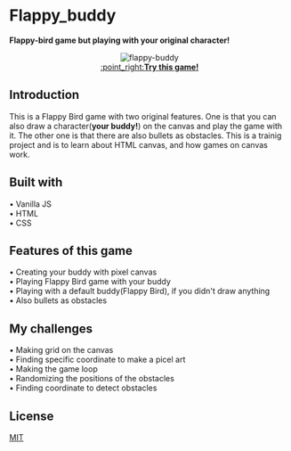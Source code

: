 
# Flappy_buddy
**Flappy-bird game but playing with your original character!**

<p align="center">
  <img src="https://user-images.githubusercontent.com/69213541/114287130-4eb0c680-9a19-11eb-8ccd-0a9646e707b2.gif" alt="flappy-buddy" /><br>
  <a href="https://miyabitanimchi.github.io/flappy_buddy/" target="_blank">:point_right:<b>Try this game!</b></a>
</p>



## Introduction
This is a Flappy Bird game with two original features. One is that you can also draw a character(**your buddy!**) on the canvas and play the game with it. The other one is that there are also bullets as obstacles.
This is a trainig project and is to learn about HTML canvas, and how games on canvas work.


## Built with
• Vanilla JS <br>
• HTML <br>
• CSS <br>


## Features of this game
• Creating your buddy with pixel canvas<br>
• Playing Flappy Bird game with your buddy <br>
• Playing with a default buddy(Flappy Bird), if you didn't draw anything <br>
• Also bullets as obstacles

## My challenges
• Making grid on the canvas <br>
• Finding specific coordinate to make a picel art <br>
• Making the game loop <br>
• Randomizing the positions of the obstacles <br>
• Finding coordinate to detect obstacles

## License
[MIT](https://github.com/miyabitanimchi/flappy_buddy/blob/master/LICENSE)

